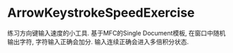 # ArrowKeystrokeSpeedExercise
练习方向键输入速度的小工具. 基于MFC的Single Document模板, 在窗口中随机输出字符, 字符输入正确会加分. 输入连续正确会进入多倍积分状态.
